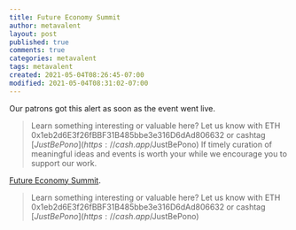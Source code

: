 ```yaml
---
title: Future Economy Summit
author: metavalent
layout: post
published: true
comments: true
categories: metavalent
tags: metavalent
created: 2021-05-04T08:26:45-07:00
modified: 2021-05-04T08:31:02-07:00
---
```


Our patrons got this alert as soon as the event went live. 

> Learn something interesting or valuable here? Let us know with ETH 0x1eb2d6E3f26fBBF31B485bbe3e316D6dAd806632 or cashtag [$JustBePono](https://cash.app/$JustBePono)
If timely curation of meaningful ideas and events is worth your while we encourage you to support our work.

[Future Economy Summit](https://www.patreon.com/posts/50851627).

> Learn something interesting or valuable here? Let us know with ETH 0x1eb2d6E3f26fBBF31B485bbe3e316D6dAd806632 or cashtag [$JustBePono](https://cash.app/$JustBePono)